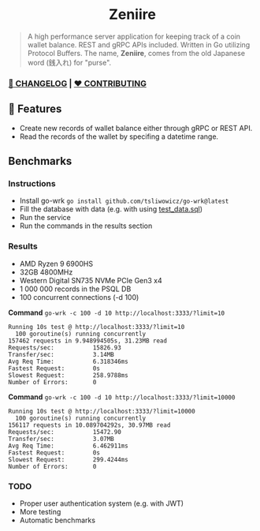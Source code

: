 
<h1 align="center">Zeniire</h1>

> A high performance server application for keeping track of a coin wallet balance. REST and gRPC APIs included. Written in Go utilizing Protocol Buffers.
> The name, **Zeniire**, comes from the old Japanese word (銭入れ) for "purse".

### **[📰 CHANGELOG](docs/CHANGELOG.md)** | **[❤ CONTRIBUTING](docs/CONTRIBUTING.md)**

## 📌 Features
- Create new records of wallet balance either through gRPC or REST API.
- Read the records of the wallet by specifing a datetime range.

## Benchmarks

### Instructions

- Install go-wrk `go install github.com/tsliwowicz/go-wrk@latest`
- Fill the database with data (e.g. with using [test_data.sql](docs/test_data.sql))
- Run the service
- Run the commands in the results section

### Results

- AMD Ryzen 9 6900HS
- 32GB 4800MHz
- Western Digital SN735 NVMe PCIe Gen3 x4
- 1 000 000 records in the PSQL DB
- 100 concurrent connections (-d 100)

**Command** `go-wrk -c 100 -d 10 http://localhost:3333/?limit=10`

```
Running 10s test @ http://localhost:3333/?limit=10
  100 goroutine(s) running concurrently
157462 requests in 9.948994505s, 31.23MB read
Requests/sec:           15826.93
Transfer/sec:           3.14MB
Avg Req Time:           6.318346ms
Fastest Request:        0s
Slowest Request:        258.9788ms
Number of Errors:       0
```

**Command** `go-wrk -c 100 -d 10 http://localhost:3333/?limit=10000`

```
Running 10s test @ http://localhost:3333/?limit=10000
  100 goroutine(s) running concurrently
156117 requests in 10.089704292s, 30.97MB read
Requests/sec:           15472.90
Transfer/sec:           3.07MB
Avg Req Time:           6.462911ms
Fastest Request:        0s
Slowest Request:        299.4244ms
Number of Errors:       0
```

### TODO

- Proper user authentication system (e.g. with JWT)
- More testing
- Automatic benchmarks

